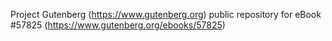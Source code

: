 Project Gutenberg (https://www.gutenberg.org) public repository for
eBook #57825 (https://www.gutenberg.org/ebooks/57825)
